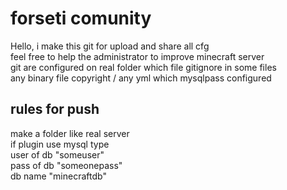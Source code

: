 forseti comunity
=============

Hello, i make this git for upload and share all cfg <br>
feel free to help the administrator to improve minecraft server <br>
git are configured on real folder which file gitignore in some files<br> 
any binary file copyright / any yml which mysqlpass configured<br>

rules for push
-------
make a folder like real server<br>
if plugin use mysql type <br>
user of db "someuser"<br>
pass of db "someonepass"<br>
db name "minecraftdb"<br>
